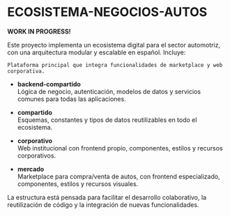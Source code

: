 # ECOSISTEMA-NEGOCIOS-AUTOS
**WORK IN PROGRESS!**

Este proyecto implementa un ecosistema digital para el sector automotriz, con una arquitectura modular y escalable en español. Incluye:

    Plataforma principal que integra funcionalidades de marketplace y web corporativa.

  - **backend-compartido**  
    Lógica de negocio, autenticación, modelos de datos y servicios comunes para todas las aplicaciones.

  - **compartido**  
    Esquemas, constantes y tipos de datos reutilizables en todo el ecosistema.

  - **corporativo**  
    Web institucional con frontend propio, componentes, estilos y recursos corporativos.

  - **mercado**  
    Marketplace para compra/venta de autos, con frontend especializado, componentes, estilos y recursos visuales.

La estructura está pensada para facilitar el desarrollo colaborativo, la reutilización de código y la integración de nuevas funcionalidades.
